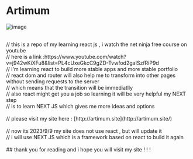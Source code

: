 # Artimum <br/>
![image](https://github.com/artimum1/Artimum/assets/120169609/d1b41b60-a3f8-4b7f-8a73-21677e1b70cd)

<br/>
//   this is a repo of my learning react js , i watch the net ninja free course on youtube <br/>
//   here is a link :https://www.youtube.com/watch?v=j942wKiXFu8&list=PL4cUxeGkcC9gZD-Tvwfod2gaISzfRiP9d <br/>
//   i'm learning react to build more stable apps and more stable portfolio <br/>
//   react dom and router will also help me to transform into other pages without sending requests to the server <br/>
//   which means that the transition will be immediatlly <br/>
//   also react might get you a job so learning it will be very helpful my NEXT step <br/>
//   is to learn NEXT JS which gives me more ideas and options <br/>
 <br/>
//   please visit my site here : [http://artimum.site](http://artimum.site/) <br/>
 <br/>
//   now its 2023/9/9 my site does not use react , but will update it <br/>
//   i will use NEXT JS which is a framework based on react to build it again  <br/>
<br/>
## thank you for reading and i hope you will visit my site  ! ! !
